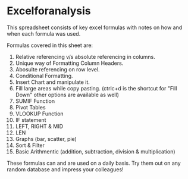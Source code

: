 # Excelforanalysis

This spreadsheet consists of key excel formulas with notes on how and when each formula was used. 

Formulas covered in this sheet are: 

1) Relative referencing v/s absolute referencing in columns.
2) Unique way of Formatting Column Headers.
3) Abosulte referencing on row level.
4) Conditional Formatting.
5) Insert Chart and manipulate it.
6) Fill large areas while copy pasting. (ctrlc+d is the shortcut for "Fill Down" other options are available as well)
7) SUMIF Function
8) Pivot Tables
9) VLOOKUP Function
10) IF statement
11) LEFT, RIGHT & MID
12) LEN
13) Graphs (bar, scatter, pie)
14) Sort & Filter
15) Basic Arithmentic (addition, subtraction, division & multiplication)

These formulas can and are used on a daily basis. Try them out on any random database and impress your colleagues!
